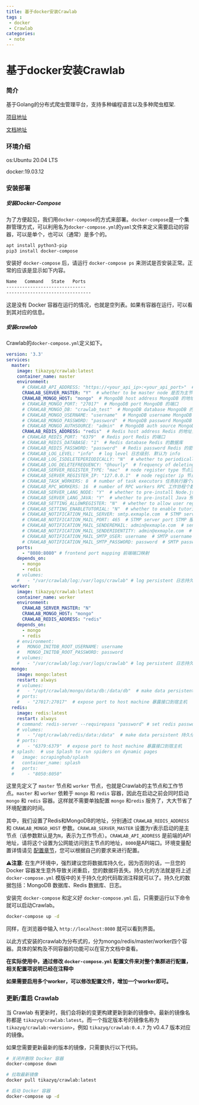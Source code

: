 ```yaml
---
title: 基于docker安装Crawlab
tags :
 - docker
 - Crawlab
categories:
 - note 
---
```

# 基于docker安装Crawlab

### 简介

基于Golang的分布式爬虫管理平台，支持多种编程语言以及多种爬虫框架.

[项目地址](https://gitee.com/tikazyq/crawlab?_from=gitee_search)

[文档地址](https://docs.crawlab.cn/zh/)

### 环境介绍

os:Ubuntu 20.04 LTS

docker:19.03.12

### 安装部署

##### 安装Docker-Compose

为了方便起见，我们用`docker-compose`的方式来部署。`docker-compose`是一个集群管理方式，可以利用名为`docker-compose.yml`的`yaml`文件来定义需要启动的容器，可以是单个，也可以（通常）是多个的。

```bash
apt install python3-pip
pip3 install docker-compose
```

安装好 `docker-compose` 后，请运行 `docker-compose ps` 来测试是否安装正常。正常的应该是显示如下内容。

```bash
Name   Command   State   Ports
------------------------------
--------------------------------
```

这是没有 Docker 容器在运行的情况，也就是空列表。如果有容器在运行，可以看到其对应的信息。

##### 安装crawlab

Crawlab的`docker-compose.yml`定义如下。

```yaml
version: '3.3'
services:
  master: 
    image: tikazyq/crawlab:latest
    container_name: master
    environment:
      # CRAWLAB_API_ADDRESS: "https://<your_api_ip>:<your_api_port>"  # backend API address 后端 API 地址. 适用于 https 或者源码部署
      CRAWLAB_SERVER_MASTER: "Y"  # whether to be master node 是否为主节点，主节点为 Y，工作节点为 N
      CRAWLAB_MONGO_HOST: "mongo"  # MongoDB host address MongoDB 的地址，在 docker compose 网络中，直接引用服务名称
      # CRAWLAB_MONGO_PORT: "27017"  # MongoDB port MongoDB 的端口
      # CRAWLAB_MONGO_DB: "crawlab_test"  # MongoDB database MongoDB 的数据库
      # CRAWLAB_MONGO_USERNAME: "username"  # MongoDB username MongoDB 的用户名
      # CRAWLAB_MONGO_PASSWORD: "password"  # MongoDB password MongoDB 的密码
      # CRAWLAB_MONGO_AUTHSOURCE: "admin"  # MongoDB auth source MongoDB 的验证源
      CRAWLAB_REDIS_ADDRESS: "redis"  # Redis host address Redis 的地址，在 docker compose 网络中，直接引用服务名称
      # CRAWLAB_REDIS_PORT: "6379"  # Redis port Redis 的端口
      # CRAWLAB_REDIS_DATABASE: "1"  # Redis database Redis 的数据库
      # CRAWLAB_REDIS_PASSWORD: "password"  # Redis password Redis 的密码
      # CRAWLAB_LOG_LEVEL: "info"  # log level 日志级别. 默认为 info
      # CRAWLAB_LOG_ISDELETEPERIODICALLY: "N"  # whether to periodically delete log files 是否周期性删除日志文件. 默认不删除
      # CRAWLAB_LOG_DELETEFREQUENCY: "@hourly"  # frequency of deleting log files 删除日志文件的频率. 默认为每小时
      # CRAWLAB_SERVER_REGISTER_TYPE: "mac"  # node register type 节点注册方式. 默认为 mac 地址，也可设置为 ip（防止 mac 地址冲突）
      # CRAWLAB_SERVER_REGISTER_IP: "127.0.0.1"  # node register ip 节点注册IP. 节点唯一识别号，只有当 CRAWLAB_SERVER_REGISTER_TYPE 为 "ip" 时才生效
      # CRAWLAB_TASK_WORKERS: 8  # number of task executors 任务执行器个数（并行执行任务数）
      # CRAWLAB_RPC_WORKERS: 16  # number of RPC workers RPC 工作协程个数
      # CRAWLAB_SERVER_LANG_NODE: "Y"  # whether to pre-install Node.js 预安装 Node.js 语言环境
      # CRAWLAB_SERVER_LANG_JAVA: "Y"  # whether to pre-install Java 预安装 Java 语言环境
      # CRAWLAB_SETTING_ALLOWREGISTER: "N"  # whether to allow user registration 是否允许用户注册
      # CRAWLAB_SETTING_ENABLETUTORIAL: "N"  # whether to enable tutorial 是否启用教程
      # CRAWLAB_NOTIFICATION_MAIL_SERVER: smtp.exmaple.com  # STMP server address STMP 服务器地址
      # CRAWLAB_NOTIFICATION_MAIL_PORT: 465  # STMP server port STMP 服务器端口
      # CRAWLAB_NOTIFICATION_MAIL_SENDEREMAIL: admin@exmaple.com  # sender email 发送者邮箱
      # CRAWLAB_NOTIFICATION_MAIL_SENDERIDENTITY: admin@exmaple.com  # sender ID 发送者 ID
      # CRAWLAB_NOTIFICATION_MAIL_SMTP_USER: username  # SMTP username SMTP 用户名
      # CRAWLAB_NOTIFICATION_MAIL_SMTP_PASSWORD: password  # SMTP password SMTP 密码
    ports:    
      - "8080:8080" # frontend port mapping 前端端口映射
    depends_on:
      - mongo
      - redis
    # volumes:
    #   - "/var/crawlab/log:/var/logs/crawlab" # log persistent 日志持久化
  worker:
    image: tikazyq/crawlab:latest
    container_name: worker
    environment:
      CRAWLAB_SERVER_MASTER: "N"
      CRAWLAB_MONGO_HOST: "mongo"
      CRAWLAB_REDIS_ADDRESS: "redis"
    depends_on:
      - mongo
      - redis
    # environment:
    #   MONGO_INITDB_ROOT_USERNAME: username
    #   MONGO_INITDB_ROOT_PASSWORD: password
    # volumes:
    #   - "/var/crawlab/log:/var/logs/crawlab" # log persistent 日志持久化
  mongo:
    image: mongo:latest
    restart: always
    # volumes:
    #   - "/opt/crawlab/mongo/data/db:/data/db"  # make data persistent 持久化
    # ports:
    #   - "27017:27017"  # expose port to host machine 暴露接口到宿主机
  redis:
    image: redis:latest
    restart: always
    # command: redis-server --requirepass "password" # set redis password 设置 Redis 密码
    # volumes:
    #   - "/opt/crawlab/redis/data:/data"  # make data persistent 持久化
    # ports:
    #   - "6379:6379"  # expose port to host machine 暴露接口到宿主机
  # splash:  # use Splash to run spiders on dynamic pages
  #   image: scrapinghub/splash
  #   container_name: splash
  #   ports:
  #     - "8050:8050"
```

这里先定义了 `master` 节点和 `worker` 节点，也就是Crawlab的主节点和工作节点。`master` 和 `worker` 依赖于 `mongo` 和 `redis` 容器，因此在启动之前会同时启动 `mongo` 和 `redis` 容器。这样就不需要单独配置 `mongo` 和`redis` 服务了，大大节省了环境配置的时间。

其中，我们设置了Redis和MongoDB的地址，分别通过 `CRAWLAB_REDIS_ADDRESS` 和 `CRAWLAB_MONGO_HOST` 参数。`CRAWLAB_SERVER_MASTER` 设置为`Y`表示启动的是主节点（该参数默认是为`N`，表示为工作节点）。`CRAWLAB_API_ADDRESS` 是前端的API地址，请将这个设置为公网能访问到主节点的地址，`8000`是API端口。环境变量配置详情请见 [配置章节](https://docs.crawlab.cn/zh/Config)，您可以根据自己的要求来进行配置。

⚠️**注意**: 在生产环境中，强烈建议您将数据库持久化，因为否则的话，一旦您的 Docker 容器发生意外导致关闭重启，您的数据将丢失。持久化的方法就是将上述 `docker-compose.yml` 模版中的关于持久化的代码取消注释就可以了。持久化的数据包括：MongoDB 数据库、Redis 数据库、日志。

安装完 `docker-compose` 和定义好 `docker-compose.yml` 后，只需要运行以下命令就可以启动Crawlab。

```bash
docker-compose up -d
```

同样，在浏览器中输入 `http://localhost:8080` 就可以看到界面。

以此方式安装的crawlab为分布式的，分为mongo/redis/master/worker四个容器。具体的架构及不同容器的功能可以在官方文档中查看。

**在实际使用中，通过修改 `docker-compose.yml`  配置文件来对整个集群进行配置，相关配置项说明已经在注释中**

**如果需要启用多个worker，可以修改配置文件，增加一个worker即可。**





### 更新/重启 Crawlab

当 Crawlab 有更新时，我们会将新的变更构建更新到新的镜像中。最新的镜像名称都是 `tikazyq/crawlab:latest`。而一个指定版本号的镜像名称为 `tikazyq/crawlab:<version>`，例如 `tikazyq/crawlab:0.4.7` 为 v0.4.7 版本对应的镜像。

如果您需要更新最新的版本的镜像，只需要执行以下代码。

```bash
# 关闭并删除 Docker 容器
docker-compose down

# 拉取最新镜像
docker pull tikazyq/crawlab:latest

# 启动 Docker 容器
docker-compose up -d
```

##### 

